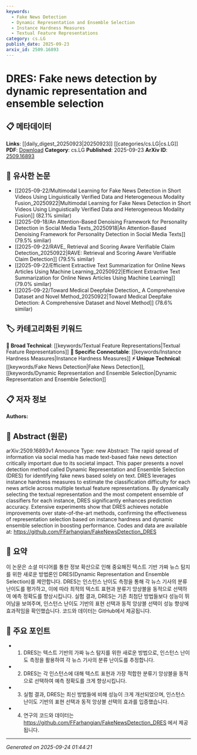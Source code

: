 ```yaml
---
keywords:
  - Fake News Detection
  - Dynamic Representation and Ensemble Selection
  - Instance Hardness Measures
  - Textual Feature Representations
category: cs.LG
publish_date: 2025-09-23
arxiv_id: 2509.16893
---
```


<!-- KEYWORD_LINKING_METADATA:
{
  "processed_timestamp": "2025-09-24T01:44:21.492596",
  "vocabulary_version": "1.0",
  "selected_keywords": [
    "Fake News Detection",
    "Dynamic Representation and Ensemble Selection",
    "Instance Hardness Measures",
    "Textual Feature Representations"
  ],
  "rejected_keywords": [],
  "similarity_scores": {
    "Fake News Detection": 0.8,
    "Dynamic Representation and Ensemble Selection": 0.85,
    "Instance Hardness Measures": 0.78,
    "Textual Feature Representations": 0.65
  },
  "extraction_method": "AI_prompt_based",
  "budget_applied": true,
  "candidates_json": {
    "candidates": [
      {
        "surface": "fake news detection",
        "canonical": "Fake News Detection",
        "aliases": [
          "misinformation detection",
          "disinformation detection"
        ],
        "category": "unique_technical",
        "rationale": "This is a specific application area that connects to broader topics in social media analysis and information integrity.",
        "novelty_score": 0.75,
        "connectivity_score": 0.65,
        "specificity_score": 0.85,
        "link_intent_score": 0.8
      },
      {
        "surface": "Dynamic Representation and Ensemble Selection",
        "canonical": "Dynamic Representation and Ensemble Selection",
        "aliases": [
          "DRES"
        ],
        "category": "unique_technical",
        "rationale": "The method is central to the paper and represents a novel approach to improving classification accuracy.",
        "novelty_score": 0.8,
        "connectivity_score": 0.7,
        "specificity_score": 0.9,
        "link_intent_score": 0.85
      },
      {
        "surface": "instance hardness measures",
        "canonical": "Instance Hardness Measures",
        "aliases": [
          "difficulty estimation"
        ],
        "category": "specific_connectable",
        "rationale": "This concept is crucial for understanding the adaptive nature of the proposed method.",
        "novelty_score": 0.68,
        "connectivity_score": 0.75,
        "specificity_score": 0.8,
        "link_intent_score": 0.78
      },
      {
        "surface": "textual feature representations",
        "canonical": "Textual Feature Representations",
        "aliases": [
          "text features"
        ],
        "category": "broad_technical",
        "rationale": "This is a fundamental concept in text analysis and connects to various NLP techniques.",
        "novelty_score": 0.55,
        "connectivity_score": 0.85,
        "specificity_score": 0.7,
        "link_intent_score": 0.65
      }
    ],
    "ban_list_suggestions": [
      "method",
      "experiment",
      "performance",
      "accuracy"
    ]
  },
  "decisions": [
    {
      "candidate_surface": "fake news detection",
      "resolved_canonical": "Fake News Detection",
      "decision": "linked",
      "scores": {
        "novelty": 0.75,
        "connectivity": 0.65,
        "specificity": 0.85,
        "link_intent": 0.8
      }
    },
    {
      "candidate_surface": "Dynamic Representation and Ensemble Selection",
      "resolved_canonical": "Dynamic Representation and Ensemble Selection",
      "decision": "linked",
      "scores": {
        "novelty": 0.8,
        "connectivity": 0.7,
        "specificity": 0.9,
        "link_intent": 0.85
      }
    },
    {
      "candidate_surface": "instance hardness measures",
      "resolved_canonical": "Instance Hardness Measures",
      "decision": "linked",
      "scores": {
        "novelty": 0.68,
        "connectivity": 0.75,
        "specificity": 0.8,
        "link_intent": 0.78
      }
    },
    {
      "candidate_surface": "textual feature representations",
      "resolved_canonical": "Textual Feature Representations",
      "decision": "linked",
      "scores": {
        "novelty": 0.55,
        "connectivity": 0.85,
        "specificity": 0.7,
        "link_intent": 0.65
      }
    }
  ]
}
-->

# DRES: Fake news detection by dynamic representation and ensemble selection

## 📋 메타데이터

**Links**: [[daily_digest_20250923|20250923]] [[categories/cs.LG|cs.LG]]
**PDF**: [Download](https://arxiv.org/pdf/2509.16893.pdf)
**Category**: cs.LG
**Published**: 2025-09-23
**ArXiv ID**: [2509.16893](https://arxiv.org/abs/2509.16893)

## 🔗 유사한 논문
- [[2025-09-22/Multimodal Learning for Fake News Detection in Short Videos Using Linguistically Verified Data and Heterogeneous Modality Fusion_20250922|Multimodal Learning for Fake News Detection in Short Videos Using Linguistically Verified Data and Heterogeneous Modality Fusion]] (82.1% similar)
- [[2025-09-18/An Attention-Based Denoising Framework for Personality Detection in Social Media Texts_20250918|An Attention-Based Denoising Framework for Personality Detection in Social Media Texts]] (79.5% similar)
- [[2025-09-22/RAVE_ Retrieval and Scoring Aware Verifiable Claim Detection_20250922|RAVE: Retrieval and Scoring Aware Verifiable Claim Detection]] (79.5% similar)
- [[2025-09-22/Efficient Extractive Text Summarization for Online News Articles Using Machine Learning_20250922|Efficient Extractive Text Summarization for Online News Articles Using Machine Learning]] (79.0% similar)
- [[2025-09-22/Toward Medical Deepfake Detection_ A Comprehensive Dataset and Novel Method_20250922|Toward Medical Deepfake Detection: A Comprehensive Dataset and Novel Method]] (78.6% similar)

## 🏷️ 카테고리화된 키워드
**🧠 Broad Technical**: [[keywords/Textual Feature Representations|Textual Feature Representations]]
**🔗 Specific Connectable**: [[keywords/Instance Hardness Measures|Instance Hardness Measures]]
**⚡ Unique Technical**: [[keywords/Fake News Detection|Fake News Detection]], [[keywords/Dynamic Representation and Ensemble Selection|Dynamic Representation and Ensemble Selection]]

## 📋 저자 정보

**Authors:** 

## 📄 Abstract (원문)

arXiv:2509.16893v1 Announce Type: new 
Abstract: The rapid spread of information via social media has made text-based fake news detection critically important due to its societal impact. This paper presents a novel detection method called Dynamic Representation and Ensemble Selection (DRES) for identifying fake news based solely on text. DRES leverages instance hardness measures to estimate the classification difficulty for each news article across multiple textual feature representations. By dynamically selecting the textual representation and the most competent ensemble of classifiers for each instance, DRES significantly enhances prediction accuracy. Extensive experiments show that DRES achieves notable improvements over state-of-the-art methods, confirming the effectiveness of representation selection based on instance hardness and dynamic ensemble selection in boosting performance. Codes and data are available at: https://github.com/FFarhangian/FakeNewsDetection_DRES

## 📝 요약

이 논문은 소셜 미디어를 통한 정보 확산으로 인해 중요해진 텍스트 기반 가짜 뉴스 탐지를 위한 새로운 방법론인 DRES(Dynamic Representation and Ensemble Selection)를 제안합니다. DRES는 인스턴스 난이도 측정을 통해 각 뉴스 기사의 분류 난이도를 평가하고, 이에 따라 최적의 텍스트 표현과 분류기 앙상블을 동적으로 선택하여 예측 정확도를 향상시킵니다. 실험 결과, DRES는 기존 최첨단 방법들보다 성능이 뛰어남을 보여주며, 인스턴스 난이도 기반의 표현 선택과 동적 앙상블 선택이 성능 향상에 효과적임을 확인했습니다. 코드와 데이터는 GitHub에서 제공됩니다.

## 🎯 주요 포인트

- 1. DRES는 텍스트 기반의 가짜 뉴스 탐지를 위한 새로운 방법으로, 인스턴스 난이도 측정을 활용하여 각 뉴스 기사의 분류 난이도를 추정합니다.
- 2. DRES는 각 인스턴스에 대해 텍스트 표현과 가장 적합한 분류기 앙상블을 동적으로 선택하여 예측 정확도를 크게 향상시킵니다.
- 3. 실험 결과, DRES는 최신 방법들에 비해 성능이 크게 개선되었으며, 인스턴스 난이도 기반의 표현 선택과 동적 앙상블 선택의 효과를 입증했습니다.
- 4. 연구의 코드와 데이터는 https://github.com/FFarhangian/FakeNewsDetection_DRES 에서 제공됩니다.


---

*Generated on 2025-09-24 01:44:21*